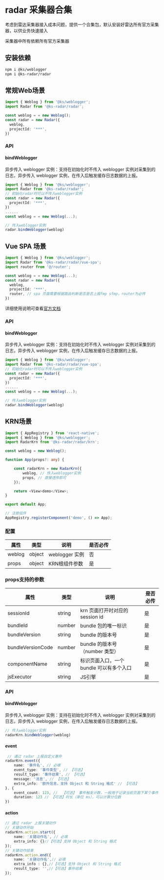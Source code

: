 # radar 采集器合集

考虑到雷达采集器接入成本问题，提供一个合集包，默认安装好雷达所有官方采集器，以供业务快速接入

采集器中所有依赖所有官方采集器

## 安装依赖

```bash
npm i @ks/weblogger
npm i @ks-radar/radar
```

## 常规Web场景

```typescript
import { Weblog } from '@ks/weblogger';
import Radar from '@ks-radar/radar';

const weblog = = new Weblog();
const radar = new Radar({
  weblog,
  projectId: '***',
})
```

### API

#### bindWeblogger

异步传入 weblogger 实例：支持在初始化时不传入 weblogger 实例对采集到的日志，异步传入 weblogger 实例，在传入后触发缓存日志数据的上报。

```typescript
import { Weblog } from '@ks/weblogger';
import Radar from '@ks-radar/radar';
// 初始化radar时可以不传入weblogger实例
const radar = new Radar({
  projectId: '***',
})
......
const weblog = = new Weblog(...);

// 传入weblogger实例
radar.bindWeblogger(weblog)

```

## Vue SPA 场景

```typescript
import { Weblog } from '@ks/weblogger';
import Radar from '@ks-radar/radar/vue-spa';
import router from '@/router';

const weblog = = new Weblog(...);
const radar = new Radar({
  weblog,
  projectId: '***',
  router, // spa 页面需要根据路由判断是否是否上报fmp sfmp，router为必传
})
```

详细使用说明可查看[官方文档](https://docs.corp.kuaishou.com/d/home/fcADjDgWjyG9CTROkT83HmNBs#)

### API

#### bindWeblogger

异步传入 weblogger 实例：支持在初始化时不传入 weblogger 实例对采集到的日志，异步传入 weblogger 实例，在传入后触发缓存日志数据的上报。

```typescript
import { Weblog } from '@ks/weblogger';
import Radar from '@ks-radar/radar/vue-spa';
// 初始化radar时可以不传入weblogger实例
const radar = new Radar({
  projectId: '***',
})
......
const weblog = = new Weblog(...);

// 传入weblogger实例
radar.bindWeblogger(weblog)

```


## KRN场景
```typescript
import { AppRegistry } from 'react-native';
import { Weblog } from '@ks/weblogger';
import RadarKrn from '@ks-radar/radar/krn';

const weblog = new Weblog();

function App(props?: any) {

    const radarKrn = new RadarKrn({
        weblog, // 传入weblogger实例
        props, // 直接透传即可
    });

    return <View>demo</View>;
}

export default App;

// 注册组件
AppRegistry.registerComponent('demo', () => App);
```

### 配置

| 属性            | 类型    | 说明                                                                                          | 是否必传 |
| --------------- | ------- | --------------------------------------------------------------------------------------------- | -------- |
| weblog       | object  | weblogger 实例                                                                            | 否       |
| props       | object  | KRN根组件参数                                                                            | 是       |

### props支持的参数
| 属性            | 类型    | 说明                                                                                          | 是否必传 |
| --------------- | ------- | --------------------------------------------------------------------------------------------- | -------- |
| sessionId       | string  | krn 页面打开时对应的 session id       | 是       |
| bundleId        | number  | bundle 包的唯一标识                                                                | 是       |
| bundleVersion | string | bundle 的版本号                                                                 | 是       |
| bundleVersionCode | number | bundle 的版本号（number 类型）                                                                 | 是       |
| componentName | string | 标识页面入口，一个 bundle 可以有多个入口                                                                 | 是       |
| jsExecutor | string | JS引擎                                                                | 是       |

### API
#### bindWeblogger

异步传入 weblogger 实例：支持在初始化时不传入 weblogger 实例对采集到的日志，异步传入 weblogger 实例，在传入后触发缓存日志数据的上报。
```typescript
// 传入weblogger实例
radarKrn.bindWeblogger(weblog)
```
#### event
```typescript
 // 通过 radar 上报自定义事件
radarKrn.event({
    name: '事件名', // 必填
    event_type: '事件类型', // 【可选】
    result_type: '事件结果', // 【可选】
    message: '消息', // 【可选】
    extra_info: '额外信息，支持 Object 和 String 格式' // 【可选】
}, {
    event_count: 123, //  【可选】 事件触发计数，一般用于记录当前页面下某个事件的触发次数 不涉及可不传
    duration: 123 // 【可选】时长（单位 ms），可以计算分位数
})
```
#### action

```typescript
// 通过 radar 上报关键动作
// 关键动作开始
radarKrn.action.start({
    name: '关键动作名', // 必填 
    extra_info: {}//【可选】支持 Object 和 String 格式
});
// 关键动作结束
radarKrn.action.end({
    name: '关键动作名',// 必填 
    extra_info : {},//【可选】支持 Object 和 String 格式
    result_type: '',//【可选】事件结果
});
```